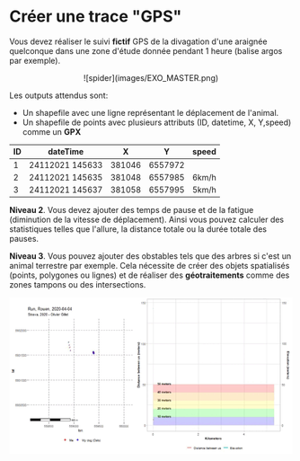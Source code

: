 # **Créer une trace "GPS"**

Vous devez réaliser le suivi **fictif** GPS de la divagation d'une araignée quelconque dans une zone d'étude donnée pendant 1 heure (balise argos par exemple).

<center>
![spider](images/EXO_MASTER.png)
</center>

Les outputs attendus sont:
- Un shapefile avec une ligne représentant le déplacement de l'animal.
- Un shapefile de points avec plusieurs attributs (ID, datetime, X, Y,speed) comme un **GPX**

| ID | dateTime        | X      | Y       |speed |
| :--|:---------------:| :-----:| :------:| ----:|
| 1  | 24112021 145633 | 381046 | 6557972 |
| 2  | 24112021 145635 | 381048 | 6557985 |6km/h |
| 3  | 24112021 145637 | 381058 | 6557995 |5km/h |

**Niveau 2**. Vous devez ajouter des temps de pause et de la fatigue (diminution de la vitesse de déplacement). Ainsi vous pouvez calculer des statistiques telles que l'allure, la distance totale ou la durée totale des pauses.  

**Niveau 3**. Vous pouvez ajouter des obstables tels que des arbres si c'est un animal terrestre par exemple. Cela nécessite de créer des objets spatialisés (points, polygones ou lignes) et de réaliser des **géotraitements** comme des zones tampons ou des intersections.  

![TRACES](images/trace_GPS.gif)
